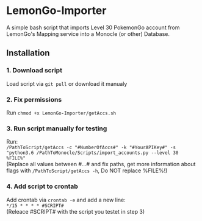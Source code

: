 # LemonGo-Importer
A simple bash script that imports Level 30 PokemonGo account from LemonGo's Mapping service into a Monocle (or other) Database.

## Installation

### 1. Download script
Load script via `git pull` or download it manualy

### 2. Fix permissions
Run `chmod +x LemonGo-Importer/getAccs.sh`

### 3. Run script manually for testing 
Run: <br>
`/PathToScript/getAccs -c "#NumberOfAccs#" -k "#YourAPIKey#" -s "python3.6 /PathToMonocle/Scripts/import_accounts.py --level 30 %FILE%"`<br>
(Replace all values between #...# and fix paths, get more information about flags with `/PathToScript/getAccs -h`, Do NOT replace %FILE%!)

### 4. Add script to crontab
Add crontab via `crontab -e` and add a new line: <br>
`*/15 * * * * #SCRIPT#`<br>
(Releace #SCRIPT# with the script you testet in step 3)
